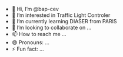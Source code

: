 - 👋 Hi, I’m @bap-cev
- 👀 I’m interested in Traffic Light Controler
- 🌱 I’m currently learning DIASER from PARIS
- 💞️ I’m looking to collaborate on ...
- 📫 How to reach me ...
- 😄 Pronouns: ...
- ⚡ Fun fact: ...

<!---
bap-cev/bap-cev is a ✨ special ✨ repository because its `README.md` (this file) appears on your GitHub profile.
You can click the Preview link to take a look at your changes.
--->
